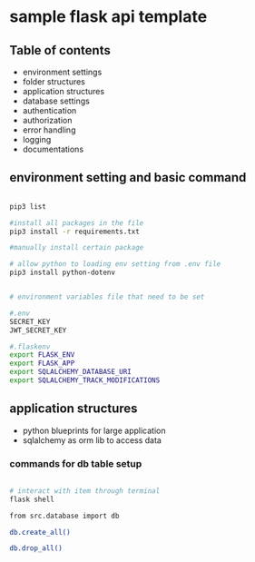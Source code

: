 # sample flask api template




## Table of contents
* environment settings
* folder structures
* application structures
* database settings
* authentication
* authorization
* error handling
* logging
* documentations


## environment setting and basic command
``` bash

pip3 list

#install all packages in the file
pip3 install -r requirements.txt

#manually install certain package

# allow python to loading env setting from .env file
pip3 install python-dotenv 


# environment variables file that need to be set

#.env
SECRET_KEY
JWT_SECRET_KEY

#.flaskenv
export FLASK_ENV
export FLASK_APP
export SQLALCHEMY_DATABASE_URI
export SQLALCHEMY_TRACK_MODIFICATIONS

```


## application structures
* python blueprints for large application
* sqlalchemy as orm lib to access data
  

### commands for db table setup
``` bash
 
# interact with item through terminal
flask shell

from src.database import db

db.create_all()

db.drop_all()
```